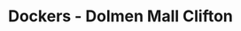 ---
title: "Dockers - Dolmen Mall Clifton"
url: /karachi/dockers-dolmen-mall-clifton/
shop: clothes
---